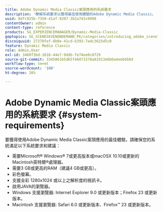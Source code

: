 ```yaml
---
title: Adobe Dynamic Media Classic案頭應用的系統要求
description: '瞭解系統要求以獲得最佳使用體驗的Adobe Dynamic Media Classic。 '
uuid: 8dfc925b-7350-41af-9207-3b2a743c0998
contentOwner: admin
content-type: reference
products: SG_EXPERIENCEMANAGER/Dynamic-Media-Classic
geptopics: SG_SCENESEVENONDEMAND_PK/categories/introducing_adobe_scene7
discoiquuid: 27278fef-8b0e-41cd-b393-7a4c3625d5c0
feature: Dynamic Media Classic
role: Admin,User
exl-id: 3460f3bd-1616-44e7-9ddb-fe74ee0c8729
source-git-commit: 3345861b5d65f46071578a81913e6b0a4eeb6b8d
workflow-type: tm+mt
source-wordcount: '108'
ht-degree: 26%

---
```


# Adobe Dynamic Media Classic案頭應用的系統要求 {#system-requirements}

要獲得使用Adobe Dynamic Media Classic案頭應用的最佳體驗，請確保您的系統滿足以下系統要求和建議：

* 需要Microsoft® Windows® 7或更高版本或macOSX 10.10或更新的Macintosh英特爾®處理器。
* 需要3 GB或更高的RAM（建議4 GB或更高）。
* 彩色螢幕。
* 支援全彩 1280x1024 或以上之解析度的視訊卡。
* 啟用JAVA的瀏覽器。
* Windows 支援瀏覽器: Internet Explorer 9.0 或更新版本；Firefox 23 或更新版本。
* Macintosh 支援瀏覽器: Safari 6.0 或更新版本、Firefox™ 23 或更新版本。
